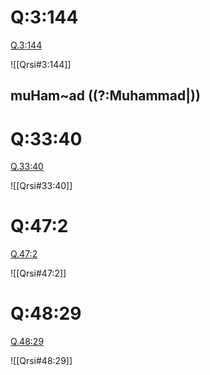 
# Q:3:144

[Q.3:144](https://quran.com/3:144/tafsirs/ar-tafsir-al-tabari)

![[Qrsi#3:144]]

## muHam~ad ((?:Muhammad|))

# Q:33:40

[Q.33:40](https://quran.com/33:40/tafsirs/ar-tafsir-al-tabari)

![[Qrsi#33:40]]

# Q:47:2

[Q.47:2](https://quran.com/47:2/tafsirs/ar-tafsir-al-tabari)

![[Qrsi#47:2]]

# Q:48:29

[Q.48:29](https://quran.com/48:29/tafsirs/ar-tafsir-al-tabari)

![[Qrsi#48:29]]
